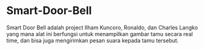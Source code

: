 # Smart-Door-Bell
Smart Door Bell adalah project Ilham Kuncoro, Ronaldo, dan Charles Langko yang mana alat ini berfungsi untuk menampilkan gambar tamu secara real time, dan bisa juga mengirimkan pesan suara kepada tamu tersebut.
